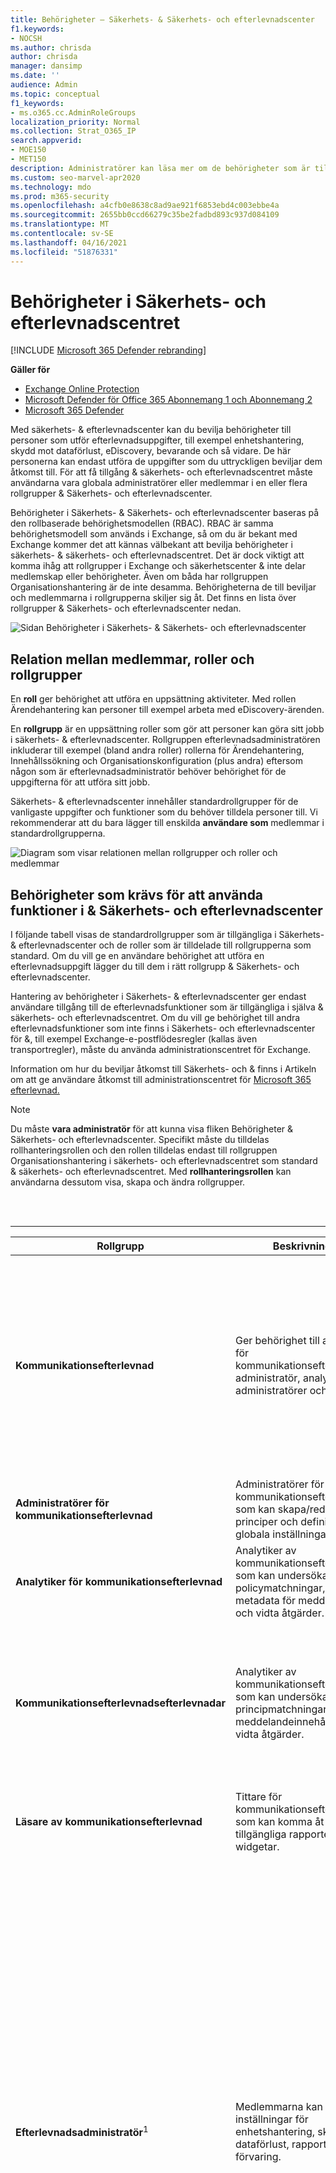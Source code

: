 ```yaml
---
title: Behörigheter – Säkerhets- & Säkerhets- och efterlevnadscenter
f1.keywords:
- NOCSH
ms.author: chrisda
author: chrisda
manager: dansimp
ms.date: ''
audience: Admin
ms.topic: conceptual
f1_keywords:
- ms.o365.cc.AdminRoleGroups
localization_priority: Normal
ms.collection: Strat_O365_IP
search.appverid:
- MOE150
- MET150
description: Administratörer kan läsa mer om de behörigheter som är tillgängliga i Säkerhets- & kompatibilitetscenter i Microsoft 365.
ms.custom: seo-marvel-apr2020
ms.technology: mdo
ms.prod: m365-security
ms.openlocfilehash: a4cfb0e8638c8ad9ae921f6853ebd4c003ebbe4a
ms.sourcegitcommit: 2655bb0ccd66279c35be2fadbd893c937d084109
ms.translationtype: MT
ms.contentlocale: sv-SE
ms.lasthandoff: 04/16/2021
ms.locfileid: "51876331"
---
```

# <a name="permissions-in-the-security--compliance-center"></a>Behörigheter i Säkerhets- och efterlevnadscentret

[!INCLUDE [Microsoft 365 Defender rebranding](../includes/microsoft-defender-for-office.md)]

**Gäller för**
- [Exchange Online Protection](exchange-online-protection-overview.md)
- [Microsoft Defender för Office 365 Abonnemang 1 och Abonnemang 2](defender-for-office-365.md)
- [Microsoft 365 Defender](../defender/microsoft-365-defender.md)

Med säkerhets- & efterlevnadscenter kan du bevilja behörigheter till personer som utför efterlevnadsuppgifter, till exempel enhetshantering, skydd mot dataförlust, eDiscovery, bevarande och så vidare. De här personerna kan endast utföra de uppgifter som du uttryckligen beviljar dem åtkomst till. För att få tillgång & säkerhets- och efterlevnadscentret måste användarna vara globala administratörer eller medlemmar i en eller flera rollgrupper & Säkerhets- och efterlevnadscenter.

Behörigheter i Säkerhets- & Säkerhets- och efterlevnadscenter baseras på den rollbaserade behörighetsmodellen (RBAC). RBAC är samma behörighetsmodell som används i Exchange, så om du är bekant med Exchange kommer det att kännas välbekant att bevilja behörigheter i säkerhets- & säkerhets- och efterlevnadscentret. Det är dock viktigt att komma ihåg att rollgrupper i Exchange och säkerhetscenter & inte delar medlemskap eller behörigheter. Även om båda har rollgruppen Organisationshantering är de inte desamma. Behörigheterna de till beviljar och medlemmarna i rollgrupperna skiljer sig åt. Det finns en lista över rollgrupper & Säkerhets- och efterlevnadscenter nedan.

![Sidan Behörigheter i Säkerhets- & Säkerhets- och efterlevnadscenter](../../media/992c20ca-e82e-497c-9c8d-6fab212deb80.png)

## <a name="relationship-of-members-roles-and-role-groups"></a>Relation mellan medlemmar, roller och rollgrupper

En **roll** ger behörighet att utföra en uppsättning aktiviteter. Med rollen Ärendehantering kan personer till exempel arbeta med eDiscovery-ärenden.

En **rollgrupp** är en uppsättning roller som gör att personer kan göra sitt jobb i säkerhets- & efterlevnadscenter. Rollgruppen efterlevnadsadministratören inkluderar till exempel (bland andra roller) rollerna för Ärendehantering, Innehållssökning och Organisationskonfiguration (plus andra) eftersom någon som är efterlevnadsadministratör behöver behörighet för de uppgifterna för att utföra sitt jobb.

Säkerhets- & efterlevnadscenter innehåller standardrollgrupper för de vanligaste uppgifter och funktioner som du behöver tilldela personer till. Vi rekommenderar att du bara lägger till enskilda **användare som** medlemmar i standardrollgrupperna.

![Diagram som visar relationen mellan rollgrupper och roller och medlemmar](../../media/2a16d200-968c-4755-98ec-f1862d58cb8b.png)

## <a name="permissions-needed-to-use-features-in-the-security--compliance-center"></a>Behörigheter som krävs för att använda funktioner i & Säkerhets- och efterlevnadscenter

I följande tabell visas de standardrollgrupper som är tillgängliga i Säkerhets- & efterlevnadscenter och de roller som är tilldelade till rollgrupperna som standard. Om du vill ge en användare behörighet att utföra en efterlevnadsuppgift lägger du till dem i rätt rollgrupp & Säkerhets- och efterlevnadscenter.

Hantering av behörigheter i Säkerhets- & efterlevnadscenter ger endast användare tillgång till de efterlevnadsfunktioner som är tillgängliga i själva & säkerhets- och efterlevnadscentret. Om du vill ge behörighet till andra efterlevnadsfunktioner som inte finns i Säkerhets- och efterlevnadscenter för &, till exempel Exchange-e-postflödesregler (kallas även transportregler), måste du använda administrationscentret för Exchange.

Information om hur du beviljar åtkomst till Säkerhets- och & finns i Artikeln om att ge användare åtkomst till administrationscentret för [Microsoft 365 efterlevnad.](grant-access-to-the-security-and-compliance-center.md)

> [!NOTE]
> Du måste **vara administratör** för att kunna visa fliken Behörigheter & Säkerhets- och efterlevnadscenter. Specifikt måste du tilldelas rollhanteringsrollen och den rollen  tilldelas endast till rollgruppen Organisationshantering i säkerhets- och efterlevnadscentret som standard & säkerhets- och efterlevnadscentret.  Med **rollhanteringsrollen** kan användarna dessutom visa, skapa och ändra rollgrupper.

<br><br>

****

|Rollgrupp|Beskrivning|Tilldelade standardroller|
|---|---|---|
|**Kommunikationsefterlevnad**|Ger behörighet till alla roller för kommunikationsefterlevnad: administratör, analytiker, administratörer och tittare.|Ärendehantering <p> Admin för kommunikationsefterlevnad <p> Analys av kommunikationsefterlevnad <p> Case Management för kommunikationsefterlevnad <p> Undersökning av kommunikationsefterlevnad <p> Visningsprogram för kommunikationsefterlevnad <p> Dataklassificeringsfeedbackleverantör <p> View-Only case|
|**Administratörer för kommunikationsefterlevnad**|Administratörer för kommunikationsefterlevnad som kan skapa/redigera principer och definiera globala inställningar.|Admin för kommunikationsefterlevnad <p> Case Management för kommunikationsefterlevnad|
|**Analytiker för kommunikationsefterlevnad**|Analytiker av kommunikationsefterlevnad som kan undersöka policymatchningar, visa metadata för meddelanden och vidta åtgärder.|Analys av kommunikationsefterlevnad <p> Case Management för kommunikationsefterlevnad|
|**Kommunikationsefterlevnadsefterlevnadar**|Analytiker av kommunikationsefterlevnad som kan undersöka principmatchningar, visa meddelandeinnehåll och vidta åtgärder.|Ärendehantering <p> Analys av kommunikationsefterlevnad <p> Case Management för kommunikationsefterlevnad <p> Undersökning av kommunikationsefterlevnad <p> Dataklassificeringsfeedbackleverantör <p> View-Only case|
|**Läsare av kommunikationsefterlevnad**|Tittare för kommunikationsefterlevnad som kan komma åt tillgängliga rapporter och widgetar.|Case Management för kommunikationsefterlevnad <p> Visningsprogram för kommunikationsefterlevnad|
|**Efterlevnadsadministratör**<sup>1</sup>|Medlemmarna kan hantera inställningar för enhetshantering, skydd mot dataförlust, rapporter och förvaring.|Ärendehantering <p> Efterlevnadsadministratör <p> Efterlevnadssökning <p> Dataklassificeringsfeedbackleverantör <p> Granskare för dataklassificeringsfeedback <p> Enhetshantering <p> Dispositionshantering <p> DLP-efterlevnadshantering <p> Håll ned <p> IB-efterlevnadshantering <p> Hantera aviseringar <p> Organisationskonfiguration <p> RecordManagement <p> Bevarandehantering <p> View-Only granskningsloggar <p> View-Only case <p> View-Only enhetshantering <p> View-Only DLP-efterlevnadshantering <p> View-Only IB-efterlevnadshantering <p> View-Only Hantera aviseringar <p> View-Only mottagare <p> View-Only posthantering <p> View-Only med bevarandehantering|
|**Dataadministratör för efterlevnad**|Medlemmarna kan hantera inställningar för enhetshantering, dataskydd, skydd mot dataförlust, rapporter och förvaring.|Efterlevnadsadministratör <p> Efterlevnadssökning <p> Enhetshantering <p> DLP-efterlevnadshantering <p> Dispositionshantering <p> IB-efterlevnadshantering <p> Hantera aviseringar <p> Organisationskonfiguration <p> RecordManagement <p> Bevarandehantering <p> Administratör för känslighetsetikett <p> View-Only granskningsloggar <p> View-Only enhetshantering <p> View-Only DLP-efterlevnadshantering <p> View-Only IB-efterlevnadshantering <p> View-Only Hantera aviseringar <p> View-Only mottagare <p> View-Only posthantering <p> View-Only med bevarandehantering|
|**Efterlevnadshanterarens administratörer**|Hantera skapande och ändring av mallar.|Efterlevnadshanteraren – administration <p> Utvärdering av Efterlevnadshanteraren <p> Bidrag till Efterlevnadshanteraren <p> Efterlevnadshanteraren Läsare|
|**Utvärderare i Efterlevnadshanteraren**|Skapa utvärderingar, implementera förbättringsåtgärder och uppdatera teststatus för förbättringsåtgärder.|Utvärdering av Efterlevnadshanteraren <p> Bidrag till Efterlevnadshanteraren <p> Efterlevnadshanteraren Läsare|
|**Deltagare i Efterlevnadshanteraren**|Skapa utvärderingar och utför arbete för att implementera förbättringsåtgärder.|Bidrag till Efterlevnadshanteraren <p> Efterlevnadshanteraren Läsare|
|**Läsare av Efterlevnadshanteraren**|Visa allt innehåll i Efterlevnadshanteraren utom administratörsfunktioner.|Efterlevnadshanteraren Läsare|
|**Innehållsvisningsprogram för Innehållsutforskaren**|Visa innehållsfilerna i Innehållsutforskaren.|Visningsprogram för dataklassificeringsinnehåll|
|**Visningsprogram för listor i Innehållsutforskaren**|Visa alla objekt i Innehållsutforskaren endast i listformat.|Visningsprogram för dataklassificeringslista|
|**eDiscovery Manager**|Medlemmar kan utföra sökningar och platsplatser i postlådor, SharePoint Online-webbplatser och OneDrive för företag-platser. Medlemmar kan också skapa och hantera eDiscovery-ärenden, lägga till och ta bort medlemmar i ett ärende, skapa och redigera innehållssökningar kopplade till ett ärende samt komma åt ärendedata i Avancerad eDiscovery. <p> En eDiscovery-administratör är medlem i rollgruppen för eDiscovery-hanteraren som har tilldelats ytterligare behörigheter. Förutom de uppgifter som en eDiscovery-hanterare kan utföra kan en eDiscovery-administratör:<ul><li>Visa alla eDiscovery-ärenden i organisationen.</li><li>Hantera alla eDiscovery-fall när de har lagt till sig själva som medlem i ärendet.</li></ul> <p> Den primära skillnaden mellan en eDiscovery-hanterare och en eDiscovery-administratör är att en eDiscovery-administratör kan komma åt alla fall som visas på sidan **eDiscovery-ärenden** i säkerhets- och &-efterlevnadscentret. En eDiscovery-hanterare kan bara komma åt de ärenden de skapat eller de fall där de är medlemmar. Mer information om hur du gör en användare till eDiscovery-administratör finns i Tilldela [eDiscovery-behörigheter](../../compliance/assign-ediscovery-permissions.md)i säkerhets- & efterlevnadscenter.|Ärendehantering <p> Kommunikation <p> Efterlevnadssökning <p> Insikare <p> Exportera <p> Håll ned <p> Förhandsgranska <p> Granska <p> RMS-dekryptera|
|**Global Reader**|Medlemmar har skrivskyddade åtkomst till rapporter, aviseringar och kan se alla konfigurationer och inställningar.<p> Den största skillnaden mellan Global Reader och Säkerhetsläsare är att en global läsare kan komma åt **konfiguration och inställningar.**|Säkerhetsläsare <p> Känslighetsetikettläsare <p> Vyn Tjänstgranskning <p> View-Only granskningsloggar <p> View-Only enhetshantering <p> View-Only DLP-efterlevnadshantering <p> View-Only IB-efterlevnadshantering <p> View-Only Hantera aviseringar <p> View-Only mottagare <p> View-Only posthantering <p> View-Only med bevarandehantering|
|**Insider-riskhantering**|Använd den här rollgruppen för att hantera insider-riskhantering för organisationen i en enda grupp. Genom att lägga till alla användarkonton för angivna administratörer, analytiker och administratörer kan du konfigurera behörigheter för Insider-riskhantering i en enda grupp. Den här rollgruppen innehåller alla behörighetsroller för Insider-riskhantering. Det här är det enklaste sättet att snabbt komma igång med insider-riskhantering. Det passar bra för organisationer som inte behöver separata behörigheter som definierats för olika användargrupper.|Ärendehantering <p> Insider-riskhanteringsadministratör <p> Insider-riskhanteringsanalys <p> Insider-undersökning av riskhantering <p> View-Only case|
|**Insider-riskhanteringsadministratörer**|Använd den här rollgruppen när du först konfigurerar Insider-riskhantering och senare för att dela upp Insider-riskadministratörer i en definierad grupp. Användare i den här rollgruppen kan skapa, läsa, uppdatera och ta bort principer för insider-riskhantering, globala inställningar och rollgruppstilldelningar.|Ärendehantering <p> Insider-riskhanteringsadministratör <p> View-Only case|
|**Analytiker för hantering av interna risker**|Använd den här gruppen för att tilldela behörigheter till användare som fungerar som insider-riskfallsanalytiker. Användare i den här rollgruppen har åtkomst till alla varningar och mallar för insider-riskhantering, ärenden och meddelanden. De kan inte komma åt Innehållsutforskaren med insiderrisk.|Ärendehantering <p> Insider-riskhanteringsanalys <p> View-Only case|
|**Insider-riskhanteringsgranskningar**|Använd den här gruppen för att tilldela behörigheter till användare som ska granska aktiviteter inom insider-riskhantering. Användare i den här rollgruppen kan komma åt granskningsloggen för Insider-risker.|Granskning av Insider-riskhantering|
|**Utredare för hantering av interna risker**|Använd den här gruppen för att tilldela behörigheter till användare som ska agera som insider-riskgruppsbehörigheter. Användare i den här rollgruppen kan komma åt alla varningar för insider-riskhantering, ärenden, meddelandemallar och Innehållsutforskaren för alla fall.|Ärendehantering <p> Insider-undersökning av riskhantering <p> View-Only case|
|**IRM-deltagare**|Den här rollgruppen är synlig, men används endast av bakgrundstjänster.|Permanent bidrag till Insider-riskhantering <p> Temporärt bidrag till Insider-riskhantering|
|**MailFlow-administratör**|Medlemmarna kan övervaka och visa information om e-postflödet och rapporter i Säkerhets- & efterlevnadscenter. Globala administratörer kan lägga till vanliga användare i den här gruppen, men om användaren inte är medlem i Exchange-administratörsgruppen har användaren inte åtkomst till Exchange-administratörsrelaterade uppgifter.|View-Only mottagare|
|**Organisationshantering**<sup>1</sup>|Medlemmar kan kontrollera behörigheter för åtkomst till funktioner i Säkerhets- och efterlevnadscenter för & och även hantera inställningar för enhetshantering, skydd mot dataförlust, rapporter och bevarande. <p> Användare som inte är globala administratörer måste vara Exchange-administratörer för att kunna se och vidta åtgärder på enheter som hanteras av Basic Mobility and Security för Microsoft 365 (tidigare kallat Hantering av mobila enheter eller MDM). <p> Globala administratörer läggs automatiskt till som medlemmar i den här rollgruppen.|Granskningsloggar <p> Ärendehantering <p> Efterlevnadsadministratör <p> Efterlevnadssökning <p> Enhetshantering <p> DLP-efterlevnadshantering <p> Håll ned <p> IB-efterlevnadshantering <p> Hantera aviseringar <p> Organisationskonfiguration <p> Karantän <p> RecordManagement <p> Bevarandehantering <p> Rollhantering <p> Sök och rensa <p> Säkerhetsadministratör <p> Säkerhetsläsare <p> Administratör för känslighetsetikett <p> Känslighetsetikettläsare <p> Vyn Tjänstgranskning <p> Tagga deltagare <p> Kodhanteraren <p> Taggläsare <p> View-Only granskningsloggar <p> View-Only enhetshantering <p> View-Only DLP-efterlevnadshantering <p> View-Only IB-efterlevnadshantering <p> View-Only case <p> View-Only Hantera aviseringar <p> View-Only mottagare <p> View-Only posthantering <p> View-Only med bevarandehantering|
|**Karantänadministratör**|Medlemmar kan komma åt alla åtgärder i karantän. Mer information finns i [Hantera meddelanden i karantän och filer som administratör i EOP](manage-quarantined-messages-and-files.md)|Karantän|
|**Hantering av arkivhandlingar**|Medlemmar kan konfigurera alla aspekter av hantering av arkivhandlingar, inklusive bevarandeetiketter och dispositionsgranskningar.|Dispositionshantering <p> RecordManagement <p> Bevarandehantering|
|**Granskare**|Medlemmar kan komma åt granskningsuppsättningar i [Advanced eDiscovery-ärenden.](../../compliance/overview-ediscovery-20.md) Medlemmar i den här rollgruppen kan visa och öppna listan över ärenden på sidan **eDiscovery > Advanced** i Microsoft 365 efterlevnadscenter som de är medlemmar i. När användaren har åtkomst till ett Avancerat eDiscovery-ärende kan de välja Granska-uppsättningar **för** åtkomst till ärendedata. Med den här rollen kan användaren inte förhandsgranska resultatet av en sökning i en samling som är kopplad till ärendet eller utföra andra åtgärder för sökning eller ärendehantering. Medlemmar i den här rollgruppen kan bara komma åt data i en granskningsuppsättning.|Granska|
|**Säkerhetsadministratör**|Medlemmar har åtkomst till ett antal säkerhetsfunktioner i Identity Protection Center, Privileged Identity Management, Övervaka Microsoft 365-tjänstens hälsa och säkerhets- och & efterlevnadscenter. <p> Som standard verkar den här rollgruppen inte ha några medlemmar. Rollen Säkerhetsadministratör från Azure Active Directory tilldelas dock den här rollgruppen. Den här rollgruppen ärver därför funktionerna och medlemskapet för rollen Säkerhetsadministratör från Azure Active Directory. <p> Om du vill hantera behörigheter centralt lägger du till och tar bort gruppmedlemmar i administrationscentret för Azure Active Directory. Mer information finns i Behörigheter [för administratörsroller i Azure Active Directory.](/azure/active-directory/users-groups-roles/directory-assign-admin-roles) Om du redigerar den här rollgruppen i Säkerhets- & efterlevnadscenter (medlemskap eller roller) gäller de ändringarna endast för Säkerhets- & efterlevnadscenter och inte för några andra tjänster. <p> Den här rollgruppen innehåller alla skrivskyddade behörigheter för rollen Säkerhetsläsare, plus ett antal ytterligare administrativa behörigheter för samma tjänster: Azure Information Protection, Identity Protection Center, Privileged Identity Management, Övervaka Microsoft 365-tjänstens hälsa och säkerhets- och & efterlevnadscenter.|Granskningsloggar <p> Enhetshantering <p> DLP-efterlevnadshantering <p> IB-efterlevnadshantering <p> Hantera aviseringar <p> Karantän <p> Säkerhetsadministratör <p> Administratör för känslighetsetikett <p> Tagga deltagare <p> Kodhanteraren <p> Taggläsare <p> View-Only granskningsloggar <p> View-Only enhetshantering <p> View-Only DLP-efterlevnadshantering <p> View-Only IB-efterlevnadshantering <p> View-Only Hantera aviseringar|
|**Säkerhetsoperatör**|Medlemmar kan hantera säkerhetsvarningar och även visa rapporter och inställningar för säkerhetsfunktioner.|Efterlevnadssökning <p> Hantera aviseringar <p> Säkerhetsläsare <p> Tagga deltagare <p> Taggläsare <p> View-Only granskningsloggar <p> View-Only enhetshantering <p> View-Only DLP-efterlevnadshantering <p> View-Only IB-efterlevnadshantering <p> View-Only Hantera aviseringar|
|**Säkerhetsläsare**|Medlemmar har skrivskyddad åtkomst till ett antal säkerhetsfunktioner i Identity Protection Center, Privileged Identity Management, Övervaka Microsoft 365-tjänstens hälsa och säkerhets- & efterlevnadscenter. <p> Som standard verkar den här rollgruppen inte ha några medlemmar. Men rollen Säkerhetsläsare från Azure Active Directory tilldelas till den här rollgruppen. Den här rollgruppen ärver därför funktionerna och medlemskapet för rollen Säkerhetsläsare från Azure Active Directory. <p> Om du vill hantera behörigheter centralt lägger du till och tar bort gruppmedlemmar i administrationscentret för Azure Active Directory. Mer information finns i Behörigheter [för administratörsroller i Azure Active Directory.](/azure/active-directory/users-groups-roles/directory-assign-admin-roles) Om du redigerar den här rollgruppen i Säkerhets- & efterlevnadscenter (medlemskap eller roller) gäller de ändringarna endast för Säkerhets- & efterlevnadscenter och inte för några andra tjänster.|Säkerhetsläsare <p> Känslighetsetikettläsare <p> Taggläsare <p> View-Only enhetshantering <p> View-Only DLP-efterlevnadshantering <p> View-Only IB-efterlevnadshantering <p> View-Only Hantera aviseringar|
|**Tjänstgranskningsanvändare**|Medlemmarna kan komma åt avsnittet Tjänstgranskning i Säkerhets- & Efterlevnadscenter. Tjänstgranskning tillhandahåller rapporter och dokument som beskriver Microsofts säkerhetsrutiner för kunddata som lagras i Microsoft 365. Den tillhandahåller även granskningsrapporter från oberoende tredje part om Microsoft 365. Mer information finns i [Tjänstgranskning i Säkerhets- & Efterlevnadscenter.](../../compliance/service-assurance.md)|Vyn Tjänstgranskning|
|**Övervakande granskning**|Medlemmarna kan skapa och hantera de principer som definierar vilken kommunikation som ska granskas i en organisation. Mer information finns i Konfigurera [principer för kommunikationsefterlevnad för din organisation.](../../compliance/communication-compliance-configure.md)|Övervakande granskningsadministratör|
|

> [!NOTE]
> <sup>1</sup> Den här rollgruppen tilldelar inte medlemmar de behörigheter som krävs för att söka i granskningsloggen eller för att använda rapporter som kan innehålla Exchange-data, till exempel DLP- eller Defender för Office 365-rapporter. En användare måste ha tilldelats behörigheter i Exchange Online för att kunna söka i granskningsloggen eller visa alla rapporter. Det beror på att den underliggande cmdleten som används för att söka i granskningsloggen är en Exchange Online-cmdlet. Globala administratörer kan söka i granskningsloggen och visa alla rapporter eftersom de läggs till automatiskt som medlemmar i rollgruppen Organisationshantering i Exchange Online. Mer information finns i [Söka i granskningsloggen i Säkerhets- & efterlevnadscenter.](../../compliance/search-the-audit-log-in-security-and-compliance.md)

## <a name="roles-in-the-security--compliance-center"></a>Roller i Säkerhets- & Efterlevnadscenter

I följande tabell visas de tillgängliga rollerna och rollgrupperna som de är tilldelade till som standard.

Observera att följande roller inte är tilldelade till rollgruppen Organisationshantering som standard:

- Attack Simulator Admin
- Attack Den här nyttolastförfattaren
- Kommunikation
- Admin för kommunikationsefterlevnad
- Analys av kommunikationsefterlevnad
- Case Management för kommunikationsefterlevnad
- Undersökning av kommunikationsefterlevnad
- Visningsprogram för kommunikationsefterlevnad
- Efterlevnadshanteraren – administration
- Utvärdering av Efterlevnadshanteraren
- Bidrag till Efterlevnadshanteraren
- Efterlevnadshanteraren Läsare
- Insikare
- Visningsprogram för dataklassificeringsinnehåll
- Dataklassificeringsfeedbackleverantör
- Granskare för dataklassificeringsfeedback
- Visningsprogram för dataklassificeringslista
- Dispositionshantering
- Exportera
- Insider-riskhanteringsadministratör
- Insider-riskhanteringsanalys
- Granskning av Insider-riskhantering
- Insider-undersökning av riskhantering
- Permanent bidrag till Insider-riskhantering
- Temporärt bidrag till Insider-riskhantering
- Förhandsgranska
- Granska
- RMS-dekryptera
- Övervakande granskningsadministratör

<br><br>

****

|Roll|Beskrivning|Tilldelningar av standardrollgrupper|
|---|---|---|
|**Attack Simulator Admin**|Används för att skapa och hantera alla aspekter av attack simuleringskampanjer.||
|**Attack Den här nyttolastförfattaren**|Används för att skapa och hantera nyttolaster för attack som kan distribueras av attackadministratören.||
|**Granskningsloggar**|Aktivera och konfigurera granskning för organisationen, visa organisationens granskningsrapporter och exportera rapporterna till en fil.|Organisationshantering <p> Säkerhetsadministratör|
|**Ärendehantering**|Skapa, redigera, ta bort och kontrollera åtkomsten till eDiscovery-ärenden.|Efterlevnad av kommunikation <p> Kommunikationsefterlevnadsefterlevnadar <p> Efterlevnadsadministratör <p>eDiscovery Manager <p> Hantering av insiderrisk <p> Insider-riskhanteringsadministratörer <p> Analytiker för hantering av interna risker <p> Utredare för hantering av interna risker <p> Organisationshantering|
|**Kommunikation**|Hantera all kommunikation med de skvarna som identifieras i ett Avancerat eDiscovery-ärende.  Skapa meddelanden som håller i samtal, håller i påminnelser och eskalerar till hantering. Spåra bekräftelse av aviseringar av samtal och hantera åtkomst till den måstee portal som används av varje vårdnadshavare i ett ärende för att spåra meddelanden för de fall där de identifierats som vårdnadshavare.|eDiscovery Manager|
|**Admin för kommunikationsefterlevnad**|Används för att hantera principer i funktionen kommunikationsefterlevnad.|Efterlevnad av kommunikation <p> Administratörer för kommunikationsefterlevnad|
|**Analys av kommunikationsefterlevnad**|Används för att undersöka och åtgärda meddelandefel i funktionen för kommunikationsefterlevnad. Det går bara att visa metadata för meddelanden.|Efterlevnad av kommunikation <p> Analytiker för kommunikationsefterlevnad <p> Kommunikationsefterlevnadsefterlevnadar|
|**Case Management för kommunikationsefterlevnad**|Används för åtkomst till fall där kommunikationsefterlevnad används.|Efterlevnad av kommunikation <p> Administratörer för kommunikationsefterlevnad <p> Analytiker för kommunikationsefterlevnad <p> Kommunikationsefterlevnadsefterlevnadar <p> Läsare av kommunikationsefterlevnad|
|**Undersökning av kommunikationsefterlevnad**|Används för att utföra undersökning, åtgärder och granska meddelandebrott i funktionen för kommunikationsefterlevnad. Kan visa meddelandemetadata och meddelande.|Efterlevnad av kommunikation <p> Kommunikationsefterlevnadsefterlevnadar|
|**Visningsprogram för kommunikationsefterlevnad**|Används för att komma åt rapporter och widgetar i funktionen för kommunikationsefterlevnad.|Efterlevnad av kommunikation <p> Läsare av kommunikationsefterlevnad|
|**Efterlevnadsadministratör**|Visa och redigera inställningar och rapporter för efterlevnadsfunktioner.|Efterlevnadsadministratör <p> Dataadministratör för efterlevnad <p> Organisationshantering|
|**Efterlevnadshanteraren – administration**|Hantera skapande och ändring av mallar.|Efterlevnadshanterarens administratörer|
|**Utvärdering av Efterlevnadshanteraren**|Skapa utvärderingar, implementera förbättringsåtgärder och uppdatera teststatus för förbättringsåtgärder.|Efterlevnadshanterarens administratörer <p> Utvärderare i Efterlevnadshanteraren|
|**Bidrag till Efterlevnadshanteraren**|Skapa utvärderingar och utför arbete för att implementera förbättringsåtgärder.|Efterlevnadshanterarens administratörer <p> Utvärderare i Efterlevnadshanteraren <p> Deltagare i Efterlevnadshanteraren|
|**Efterlevnadshanteraren Läsare**|Visa allt innehåll i Efterlevnadshanteraren utom administratörsfunktioner.|Efterlevnadshanterarens administratörer <p> Utvärderare i Efterlevnadshanteraren <p> Deltagare i Efterlevnadshanteraren <p> Läsare av Efterlevnadshanteraren|
|**Efterlevnadssökning**|Utför sökningar i postlådor och få en uppskattning av resultaten.|Efterlevnadsadministratör <p> Dataadministratör för efterlevnad <p>eDiscovery Manager <p> Organisationshantering <p> Säkerhetsoperatör|
|**Insikare**|Identifiera och hantera avancerad eDiscovery-ärenden och använd informationen från Azure Active Directory och andra källor för att hitta datakällor som är associerade med godtyckliga personer. Associera andra datakällor, till exempel postlådor, SharePoint-webbplatser och Teams, med biblioteksassistenter i ett ärende.  Skapa ett juridiskt bevarande för de datakällor som är associerade med de associerade biblioteken för att bevara innehåll i ett ärende.|eDiscovery Manager|
|**Visningsprogram för dataklassificeringsinnehåll**|Visa på plats-rendering av filer i Innehållsutforskaren.|Innehållsvisningsprogram för Innehållsutforskaren|
|**Dataklassificeringsfeedbackleverantör**|Gör att du kan ge feedback till klassificerare i Innehållsutforskaren.|Efterlevnad av kommunikation <p> Kommunikationsefterlevnadsefterlevnadar <p> Efterlevnadsadministratör|
|**Granskare för dataklassificeringsfeedback**|Tillåter granskning av feedback från klassificerare i Feedbackutforskaren.|Efterlevnadsadministratör|
|**Visningsprogram för dataklassificeringslista**|Visa listan över filer i Innehållsutforskaren.|Visningsprogram för listor i Innehållsutforskaren|
|**Enhetshantering**|Visa och redigera inställningar och rapporter för funktioner för enhetshantering.|Efterlevnadsadministratör <p> Dataadministratör för efterlevnad <p> Organisationshantering <p> Säkerhetsadministratör|
|**Dispositionshantering**|Kontrollera behörigheter för åtkomst till manuell disposition i Säkerhets- & Efterlevnadscenter.|Efterlevnadsadministratör <p> Dataadministratör för efterlevnad <p> Hantering av arkivhandlingar|
|**DLP-efterlevnadshantering**|Visa och redigera inställningar och rapporter för DLP-principer (Data Loss Prevention).|Efterlevnadsadministratör <p> Dataadministratör för efterlevnad <p> Organisationshantering <p> Säkerhetsadministratör|
|**Exportera**|Exportera postlåde- och webbplatsinnehåll som returneras från sökningar.|eDiscovery Manager|
|**Håll ned**|Placera innehåll i postlådor, webbplatser och gemensamma mappar i en lokal mapp. Vid förvaring lagras en kopia av innehållet på en säker plats. Innehållsägare kan fortfarande ändra eller ta bort det ursprungliga innehållet.|Efterlevnadsadministratör <p>eDiscovery Manager <p> Organisationshantering|
|**IB-efterlevnadshantering**|Visa, skapa, ta bort, ändra och testa informationsbarriärpolicyer.|Efterlevnadsadministratör <p> Dataadministratör för efterlevnad <p> Organisationshantering <p> Säkerhetsadministratör|
|**Insider-riskhanteringsadministratör**|Skapa, redigera, ta bort och kontrollera åtkomsten till Insider-riskhanteringsfunktionen.|Hantering av insiderrisk <p> Insider-riskhanteringsadministratörer|
|**Insider-riskhanteringsanalys**|Få tillgång till alla varningar och mallar för insider-riskhantering, ärenden och meddelanden.|Hantering av insiderrisk <p> Analytiker för hantering av interna risker|
|**Granskning av Insider-riskhantering**|Tillåt visning av Insider Risk-granskningshistorik.|Insider-riskhanteringsgranskningar|
|**Insider-undersökning av riskhantering**|Kom åt alla varningar för Insider-riskhantering, ärenden, meddelandemallar och Innehållsutforskaren för alla fall.|Hantering av insiderrisk <p> Utredare för hantering av interna risker|
|**Permanent bidrag till Insider-riskhantering**|Den här rollgruppen är synlig, men används endast av bakgrundstjänster.|IRM-deltagare|
|**Temporärt bidrag till Insider-riskhantering**|Den här rollgruppen är synlig, men används endast av bakgrundstjänster.|IRM-deltagare|
|**Hantera aviseringar**|Visa och redigera inställningar och rapporter för aviseringar.|Efterlevnadsadministratör <p> Dataadministratör för efterlevnad <p> Organisationshantering <p> Säkerhetsadministratör <p> Säkerhetsoperatör|
|**Organisationskonfiguration**|Köra, visa och exportera granskningsrapporter och hantera efterlevnadsprinciper för DLP, enheter och bevarande.|Efterlevnadsadministratör <p> Dataadministratör för efterlevnad <p> Organisationshantering|
|**Förhandsgranska**|Visa en lista över objekt som returneras från innehållssökningar och öppna varje objekt i listan för att visa dess innehåll.|eDiscovery Manager|
|**Karantän**|Tillåter visning och frisläppning av e-post i karantän.|Karantänadministratör <p> Säkerhetsadministratör <p> Organisationshantering|
|**RecordManagement**|Visa och redigera konfigurationen av funktionen för hantering av arkivhandlingar.|Efterlevnadsadministratör <p> Dataadministratör för efterlevnad <p> Organisationshantering <p> Hantering av arkivhandlingar|
|**Bevarandehantering**|Hantera bevarandeprinciper, bevarandeetiketter och bevarandeprinciper.|Efterlevnadsadministratör <p> Dataadministratör för efterlevnad <p> Organisationshantering <p> Hantering av arkivhandlingar|
|**Granska**|Med den här rollen kan användare få åtkomst till granskningsuppsättningar i avancerade eDiscovery-fall. Användare som har tilldelats den här rollen kan se och öppna listan över ärenden på sidan **eDiscovery > Advanced** i Kompatibilitetscenter för Microsoft 365 som de är medlemmar i. När användaren har åtkomst till ett Avancerat eDiscovery-ärende kan de välja Granska-uppsättningar **för** åtkomst till ärendedata. Med den här rollen kan användaren inte förhandsgranska resultatet av en sökning i en samling som är kopplad till ärendet eller utföra andra åtgärder för sökning eller ärendehantering. Användare med den här rollen kan bara komma åt data i en granskningsuppsättning.|eDiscovery Manager <p> Granskare|
|**RMS-dekryptera**|Dekryptera RMS-skyddat innehåll när du exporterar sökresultat.|eDiscovery Manager|
|**Rollhantering**|Hantera medlemskap i rollgrupper och skapa eller ta bort anpassade rollgrupper.|Organisationshantering|
|**Sök och rensa**|Gör att personer kan massbortta data som matchar villkoren för en innehållssökning.|Organisationshantering|
|**Säkerhetsadministratör**|Visa och redigera konfiguration och rapporter för säkerhetsfunktioner.|Organisationshantering <p> Säkerhetsadministratör|
|**Säkerhetsläsare**|Visa konfiguration och rapporter för säkerhetsfunktioner.|Global läsare <p> Organisationshantering <p> Säkerhetsoperatör <p> Säkerhetsläsare|
|**Administratör för känslighetsetikett**|Visa, skapa, ändra och ta bort känslighetsetiketter.|Dataadministratör för efterlevnad <p> Organisationshantering <p> Säkerhetsadministratör|
|**Känslighetsetikettläsare**|Visa konfiguration och användning av känslighetsetiketter.|Global läsare <p> Organisationshantering <p> Säkerhetsläsare|
|**Vyn Tjänstgranskning**|Ladda ned tillgängliga dokument från avsnittet Tjänstgranskning. Innehållet omfattar oberoende granskning, efterlevnadsdokumentation och förtroenderelaterade riktlinjer för hur du använder Microsoft 365-funktioner för att hantera efterlevnads- och säkerhetsrisker.|Global läsare <p> Organisationshantering <p> Tjänstgranskningsanvändare|
|**Övervakande granskningsadministratör**|Hantera principer för övervakande granskning, inklusive vilka meddelanden som ska granskas och vem som ska göra granskningen.|Övervakande granskning|
|**Tagga deltagare**|Visa och uppdatera medlemskap för befintliga användartaggar.|Organisationshantering <p> Säkerhetsadministratör <p> Säkerhetsoperatör|
|**Kodhanteraren**|Visa, uppdatera, skapa och ta bort användartaggar.|Organisationshantering <p> Säkerhetsadministratör|
|**Taggläsare**|Skrivskyddade åtkomst till befintliga användartaggar.|Säkerhetsläsare|
|**Visningsbaserade granskningsloggar**|Visa och exportera granskningsrapporter. Eftersom dessa rapporter kan innehålla känslig information bör du endast tilldela den här rollen till personer med ett uttryckligt behov av att visa den här informationen.|Efterlevnadsadministratör <p> Dataadministratör för efterlevnad <p> Global läsare <p> Organisationshantering <p> Säkerhetsadministratör <p> Säkerhetsoperatör|
|**Visningsläge**||Efterlevnad av kommunikation <p> Kommunikationsefterlevnadsefterlevnadar <p> Efterlevnadsadministratör <p> Hantering av insiderrisk <p> Insider-riskhanteringsadministratörer <p> Analytiker för hantering av interna risker <p> Insider RiskManagement-projektledare <p> Organisationshantering|
|**Enhetshantering, endast visa**|Visa konfiguration och rapporter för funktionen Enhetshantering.|Efterlevnadsadministratör <p> Dataadministratör för efterlevnad <p> Global läsare <p> Organisationshantering <p> Säkerhetsadministratör <p> Säkerhetsoperatör <p> Säkerhetsläsare|
|**Endast visaDLP-efterlevnadshantering**|Visa inställningar och rapporter för principer för dataförlustskydd (DLP).|Efterlevnadsadministratör <p> Dataadministratör för efterlevnad <p> Global läsare <p> Organisationshantering <p> Säkerhetsadministratör <p> Säkerhetsoperatör <p> Säkerhetsläsare|
|**IB-efterlevnadshantering, endast visa**|Visa konfiguration och rapporter för funktionen Informationsbarriärer.|Efterlevnadsadministratör <p> Dataadministratör för efterlevnad <p> Global läsare <p> Organisationshantering <p> Säkerhetsadministratör <p> Säkerhetsoperatör <p> Säkerhetsläsare|
|**Hantera aviseringar endast i visningsläge**|Visa konfiguration och rapporter för funktionen Hantera aviseringar.|Efterlevnadsadministratör <p> Dataadministratör för efterlevnad <p> Global läsare <p> Organisationshantering <p> Säkerhetsadministratör <p> Säkerhetsoperatör <p> Säkerhetsläsare|
|**Endast visa-mottagare**|Visa information om användare och grupper.|Efterlevnadsadministratör <p> Dataadministratör för efterlevnad <p> Global läsare <p> MailFlow-administratör <p> Organisationshantering|
|**Hantering av endast visa-poster**|Visa konfigurationen av funktionen för hantering av arkivhandlingar.|Efterlevnadsadministratör <p> Dataadministratör för efterlevnad <p> <p> Global läsare <p> Organisationshantering|
|**Hantering av endast visa-bevarande**|Visa konfigurationen av bevarandeprinciper, bevarandeetiketter och bevarandeprinciper.|Efterlevnadsadministratör <p> Dataadministratör för efterlevnad <p> Global administratör <p> Organisationshantering|
|
